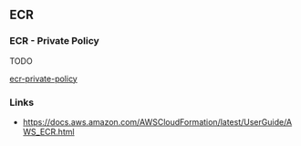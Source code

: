 ## ECR

### ECR - Private Policy

TODO

[ecr-private-policy](ecr-private-policy.yaml)


### Links

- https://docs.aws.amazon.com/AWSCloudFormation/latest/UserGuide/AWS_ECR.html
